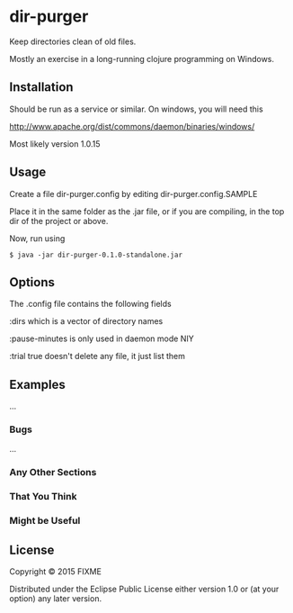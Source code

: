 # dir-purger

Keep directories clean of old files.

Mostly an exercise in a long-running clojure programming on Windows.

## Installation

Should be run as a service or similar. On windows, you will need this

http://www.apache.org/dist/commons/daemon/binaries/windows/

Most likely version 1.0.15

## Usage

Create a file dir-purger.config by editing dir-purger.config.SAMPLE

Place it in the same folder as the .jar file, or if you are compiling, in the top dir of the project or above.

Now, run using

    $ java -jar dir-purger-0.1.0-standalone.jar 

## Options

The .config file contains the following fields

:dirs which is a vector of directory names

:pause-minutes is only used in daemon mode NIY

:trial true doesn't delete any file, it just list them

## Examples

...

### Bugs

...

### Any Other Sections
### That You Think
### Might be Useful

## License

Copyright © 2015 FIXME

Distributed under the Eclipse Public License either version 1.0 or (at
your option) any later version.
